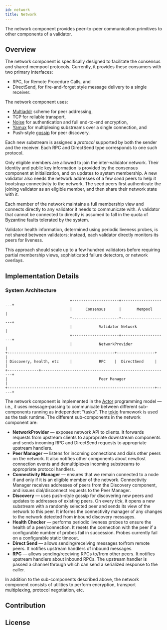 ```yaml
---
id: network
title: Network
---
```


The network component provides peer-to-peer communication primitives to other
components of a validator.

## Overview

The network component is specifically designed to facilitate the consensus and
shared mempool protocols. Currently, it provides these consumers with two
primary interfaces:
* RPC, for Remote Procedure Calls, and
* DirectSend, for fire-and-forget style message delivery to a single receiver.

The network component uses:
* [Multiaddr](https://multiformats.io/multiaddr/) scheme for peer addressing,
* TCP for reliable transport,
* [Noise](https://noiseprotocol.org/noise.html) for authentication and full
 end-to-end encryption,
* [Yamux](https://github.com/hashicorp/yamux/blob/master/spec.md) for
multiplexing substreams over a single connection, and
* Push-style [gossip](https://en.wikipedia.org/wiki/Gossip_protocol) for peer
discovery.

Each new substream is assigned a *protocol* supported by both the sender and
the receiver. Each RPC and DirectSend type corresponds to one such protocol.

Only eligible members are allowed to join the inter-validator network. Their
identity and public key information is provided by the consensus
component at initialization, and on updates to system membership. A new
validator also needs the network addresses of a few *seed* peers to help it
bootstrap connectivity to the network. The seed peers first authenticate the
joining validator as an eligible member, and then share their network state
with it.

Each member of the network maintains a full membership view and connects
directly to any validator it needs to communicate with. A validator that cannot
be connected to directly is assumed to fall in the quota of Byzantine faults
tolerated by the system.

Validator health information, determined using periodic liveness probes, is not
shared between validators; instead, each validator directly monitors its peers
for liveness.

This approach should scale up to a few hundred validators before requiring
partial membership views, sophisticated failure detectors, or network overlays.

## Implementation Details

### System Architecture

                                 +---------------------+---------------------+
                                 |      Consensus      |       Mempool       |
                                 +---------------------+---------------------+
                                 |            Validator Network              |
                                 +---------------------+---------------------+
                                 |            NetworkProvider                |
    +------------------------------------------------+-----------------+     |
    | Discovery, health, etc     |            RPC    |  DirectSend     |     |
    +--------------+---------------------------------------------------------+
    |                                         Peer Manager                   |
    +------------------------------------------------------------------+-----+

The network component is implemented in the
[Actor](https://en.wikipedia.org/wiki/Actor_model) programming model &mdash;
i.e., it uses message-passing to communicate between different sub-components
running as independent "tasks". The [tokio](https://tokio.rs/) framework is
used as the task runtime. The different sub-components in the network component
are:

* **NetworkProvider** &mdash; exposes network API to clients. It forwards
requests from upstream clients to appropriate downstream components and sends
incoming RPC and DirectSend requests to appropriate upstream handlers.
* **Peer Manager** &mdash; listens for incoming connections and dials other
peers on the network. It also notifies other components about new/lost
connection events and demultiplexes incoming substreams to appropriate protocol
handlers.
* **Connectivity Manager** &mdash; ensures that we remain connected to a node
if and only if it is an eligible member of the network. Connectivity Manager
receives addresses of peers from the Discovery component, and issues
dial/disconnect requests to the Peer Manager.
* **Discovery** &mdash; uses push-style gossip for discovering new peers and
updates to addresses of existing peers. On every *tick*, it opens a new
substream with a randomly selected peer and sends its view of the network to
this peer. It informs the connectivity manager of any changes to the network
detected from inbound discovery messages.
* **Health Checker** &mdash; performs periodic liveness probes to ensure the
health of a peer/connection. It resets the connection with the peer if a
configurable number of probes fail in succession. Probes currently fail on a
configurable static timeout.
* **Direct Send** &mdash; allows sending/receiving messages to/from remote
peers. It notifies upstream handlers of inbound messages.
* **RPC** &mdash; allows sending/receiving RPCs to/from other peers. It notifies
upstream handlers about inbound RPCs. The upstream handler is passed a channel
through which can send a serialized response to the caller.

In addition to the sub-components described above, the network component
consists of utilities to perform encryption, transport multiplexing, protocol
negotiation, etc.

## Contribution

## License
